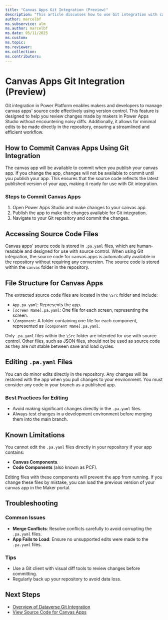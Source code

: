 ```yaml
---
title: "Canvas Apps Git Integration (Preview)"
description: "This article discusses how to use Git integration with canvas apps in Power Platform."
author: marcelbf
ms.subservice: alm
ms.author: marcelbf
ms.date: 05/11/2025
ms.custom: 
ms.topic:
ms.reviewer: 
ms.collection: 
ms.contributors:
---
```


# Canvas Apps Git Integration (Preview)

Git integration in Power Platform enables makers and developers to manage canvas apps' source code effectively using version control. This feature is designed to help you review changes made by makers in Power Apps Studio without encountering noisy diffs. Additionally, it allows for minimal edits to be made directly in the repository, ensuring a streamlined and efficient workflow.

## How to Commit Canvas Apps Using Git Integration

The canvas app will be available to commit when you publish your canvas app. If you change the app, changes will not be available to commit until you publish your app. This ensures that the source code reflects the latest published version of your app, making it ready for use with Git integration.

### Steps to Commit Canvas Apps

1. Open Power Apps Studio and make changes to your canvas app.
2. Publish the app to make the changes available for Git integration.
3. Navigate to your Git repository and commit the changes.

## Accessing Source Code Files

Canvas apps' source code is stored in `.pa.yaml` files, which are human-readable and designed for use with source control. When using Git integration, the source code for canvas apps is automatically available in the repository without requiring any conversion. The source code is stored within the `canvas` folder in the repository.

## File Structure for Canvas Apps

The extracted source code files are located in the `\Src` folder and include:

- `App.pa.yaml`: Represents the app.
- `[screen Name].pa.yaml`: One file for each screen, representing the screen.
- `\Component`: A folder containing one file for each component, represented as `[component Name].pa.yaml`.

Only `.pa.yaml` files within the `\Src` folder are intended for use with source control. Other files, such as JSON files, should not be used as source code as they are not stable between save and load cycles.

## Editing `.pa.yaml` Files

You can do minor edits directly in the repository. Any changes will be restored with the app when you pull changes to your environment. You must consider any code in your branch as a published app.

### Best Practices for Editing

- Avoid making significant changes directly in the `.pa.yaml` files.
- Always test changes in a development environment before merging them into the main branch.

## Known Limitations

You cannot edit the `.pa.yaml` files directly in your repository if your app contains:

- **Canvas Components**.
- **Code Components** (also known as PCF).

Editing files with these components will prevent the app from running. If you change these files by mistake, you can load the previous version of your canvas app in the Maker portal.

## Troubleshooting

### Common Issues

- **Merge Conflicts**: Resolve conflicts carefully to avoid corrupting the `.pa.yaml` files.
- **App Fails to Load**: Ensure no unsupported edits were made to the `.pa.yaml` files.

### Tips

- Use a Git client with visual diff tools to review changes before committing.
- Regularly back up your repository to avoid data loss.

## Next Steps

- [Overview of Dataverse Git Integration](./overview.md)
- [View Source Code for Canvas Apps](https://learn.microsoft.com/en-us/power-apps/maker/canvas-apps/power-apps-yaml)

